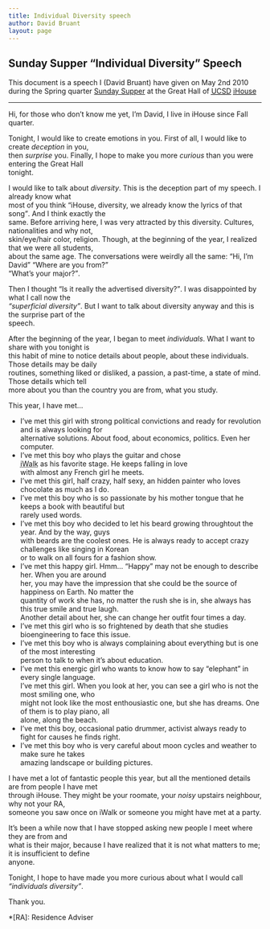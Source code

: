 ```yaml
---
title: Individual Diversity speech
author: David Bruant
layout: page
---
```

## Sunday Supper &#8220;Individual Diversity&#8221; Speech

<p id="preamble">
  This document is a speech I (David Bruant) have given on May 2nd 2010 during the Spring quarter <a href="http://ihouse.ucsd.edu/programs/sunday-supper.html">Sunday Supper</a> at the Great Hall of <a href="http://ucsd.edu/"><abbr title="University of California, San Diego">UCSD</abbr></a> <a href="http://ihouse.ucsd.edu/"><abbr title="Interational House">iHouse</abbr></a>
</p>

* * *

Hi, for those who don&#8217;t know me yet, I&#8217;m David, I live in iHouse since Fall quarter.

Tonight, I would like to create emotions in you. First of all, I would like to create *deception* in you,  
then *surprise* you. Finally, I hope to make you more *curious* than you were entering the Great Hall  
tonight.

I would like to talk about *diversity*. This is the deception part of my speech. I already know what  
most of you think <q>iHouse, diversity, we already know the lyrics of that song</q>. And I think exactly the  
same. Before arriving here, I was very attracted by this diversity. Cultures, nationalities and why not,  
skin/eye/hair color, religion. Though, at the beginning of the year, I realized that we were all students,  
about the same age. The conversations were weirdly all the same: <q>Hi, I&#8217;m David</q> <q>Where are you from?</q>  
<q>What&#8217;s your major?</q>.

Then I thought <q>Is it really the advertised diversity?</q>. I was disappointed by what I call now the  
*&#8220;superficial diversity&#8221;*. But I want to talk about diversity anyway and this is the surprise part of the  
speech.

After the beginning of the year, I began to meet *individuals*. What I want to share with you tonight is  
this habit of mine to notice details about people, about these individuals. Those details may be daily  
routines, something liked or disliked, a passion, a past-time, a state of mind. Those details which tell  
more about you than the country you are from, what you study.

<p style="text-indent:0;">
  This year, I have met&#8230;
</p>

<ul id="people">
  <li>
    I&#8217;ve met this girl with strong political convictions and ready for revolution and is always looking for<br /> alternative solutions. About food, about economics, politics. Even her computer.
  </li>
  <li>
    I&#8217;ve met this boy who plays the guitar and chose<br /> <abbr title="International Walk. A walk at iHouse">iWalk</abbr> as his favorite stage. He keeps falling in love<br /> with almost any French girl he meets.
  </li>
  <li>
    I&#8217;ve met this girl, half crazy, half sexy, an hidden painter who loves chocolate as much as I do.
  </li>
  <li>
    I&#8217;ve met this boy who is so passionate by his mother tongue that he keeps a book with beautiful but<br /> rarely used words.
  </li>
  <li>
    I&#8217;ve met this boy who decided to let his beard growing throughtout the year. And by the way, guys<br /> with beards are the coolest ones. He is always ready to accept crazy challenges like singing in Korean<br /> or to walk on all fours for a fashion show.
  </li>
  <li>
    I&#8217;ve met this happy girl. Hmm&#8230; &#8220;Happy&#8221; may not be enough to describe her. When you are around<br /> her, you may have the impression that she could be the source of happiness on Earth. No matter the<br /> quantity of work she has, no matter the rush she is in, she always has this true smile and true laugh.<br /> Another detail about her, she can change her outfit four times a day.
  </li>
  <li>
    I&#8217;ve met this girl who is so frightened by death that she studies bioengineering to face this issue.
  </li>
  <li>
    I&#8217;ve met this boy who is always complaining about everything but is one of the most interesting<br /> person to talk to when it&#8217;s about education.
  </li>
  <li>
    I&#8217;ve met this energic girl who wants to know how to say &#8220;elephant&#8221; in every single language.<br /> I&#8217;ve met this girl. When you look at her, you can see a girl who is not the most smiling one, who<br /> might not look like the most enthousiastic one, but she has dreams. One of them is to play piano, all<br /> alone, along the beach.
  </li>
  <li>
    I&#8217;ve met this boy, occasional patio drummer, activist always ready to fight for causes he finds right.
  </li>
  <li>
    I&#8217;ve met this boy who is very careful about moon cycles and weather to make sure he takes<br /> amazing landscape or building pictures.
  </li>
</ul>

I have met a lot of fantastic people this year, but all the mentioned details are from people I have met  
through iHouse. They might be your roomate, your *noisy* upstairs neighbour, why not your RA,  
someone you saw once on iWalk or someone you might have met at a party.

It&#8217;s been a while now that I have stopped asking new people I meet where they are from and  
what is their major, because I have realized that it is not what matters to me; it is insufficient to define  
anyone.

Tonight, I hope to have made you more curious about what I would call *&#8220;individuals diversity&#8221;*.

Thank you.

 *[RA]: Residence Adviser